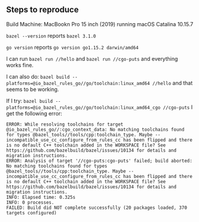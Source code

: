 ## Steps to reproduce

Build Machine: MacBookn Pro 15 inch (2019) running macOS Catalina 10.15.7

`bazel --version` reports `bazel 3.1.0`

`go version` reports `go version go1.15.2 darwin/amd64`

I can run `bazel run //hello` and `bazel run //cgo-puts` and everything works fine.

I can also do: `bazel build --platforms=@io_bazel_rules_go//go/toolchain:linux_amd64 //hello` and that seems to be working.

If I try: `bazel build --platforms=@io_bazel_rules_go//go/toolchain:linux_amd64_cgo //cgo-puts` I get the following error:

```
ERROR: While resolving toolchains for target @io_bazel_rules_go//:cgo_context_data: No matching toolchains found for types @bazel_tools//tools/cpp:toolchain_type. Maybe --incompatible_use_cc_configure_from_rules_cc has been flipped and there is no default C++ toolchain added in the WORKSPACE file? See https://github.com/bazelbuild/bazel/issues/10134 for details and migration instructions.
ERROR: Analysis of target '//cgo-puts:cgo-puts' failed; build aborted: No matching toolchains found for types @bazel_tools//tools/cpp:toolchain_type. Maybe --incompatible_use_cc_configure_from_rules_cc has been flipped and there is no default C++ toolchain added in the WORKSPACE file? See https://github.com/bazelbuild/bazel/issues/10134 for details and migration instructions.
INFO: Elapsed time: 0.325s
INFO: 0 processes.
FAILED: Build did NOT complete successfully (20 packages loaded, 370 targets configured)
```
